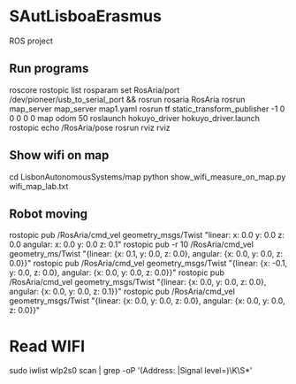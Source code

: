 # SAutLisboaErasmus
ROS project

## Run programs
roscore
rostopic list
rosparam set RosAria/port /dev/pioneer/usb_to_serial_port && rosrun rosaria RosAria
rosrun map_server map_server map1.yaml
rosrun tf static_transform_publisher -1 0 0 0 0 0 map odom 50
roslaunch hokuyo_driver hokuyo_driver.launch
rostopic echo /RosAria/pose
rosrun rviz rviz

## Show wifi on map
cd LisbonAutonomousSystems/map
python show_wifi_measure_on_map.py wifi_map_lab.txt

## Robot moving
rostopic pub /RosAria/cmd_vel  geometry_msgs/Twist "linear:  x: 0.0  y: 0.0  z: 0.0 angular:  x: 0.0  y: 0.0  z: 0.1" 
rostopic pub -r 10 /RosAria/cmd_vel geometry_ms/Twist "{linear: {x: 0.1, y: 0.0, z: 0.0}, angular: {x: 0.0, y: 0.0, z: 0.0}}"
rostopic pub /RosAria/cmd_vel geometry_msgs/Twist "{linear: {x: -0.1, y: 0.0, z: 0.0}, angular: {x: 0.0, y: 0.0, z: 0.0}}"
rostopic pub /RosAria/cmd_vel geometry_msgs/Twist "{linear: {x: 0.0, y: 0.0, z: 0.0}, angular: {x: 0.0, y: 0.0, z: 0.1}}"
rostopic pub /RosAria/cmd_vel geometry_msgs/Twist "{linear: {x: 0.0, y: 0.0, z: 0.0}, angular: {x: 0.0, y: 0.0, z: 0.0}}"

# Read WIFI
sudo iwlist wlp2s0 scan | grep -oP '(Address: |Signal level=)\K\S*'
